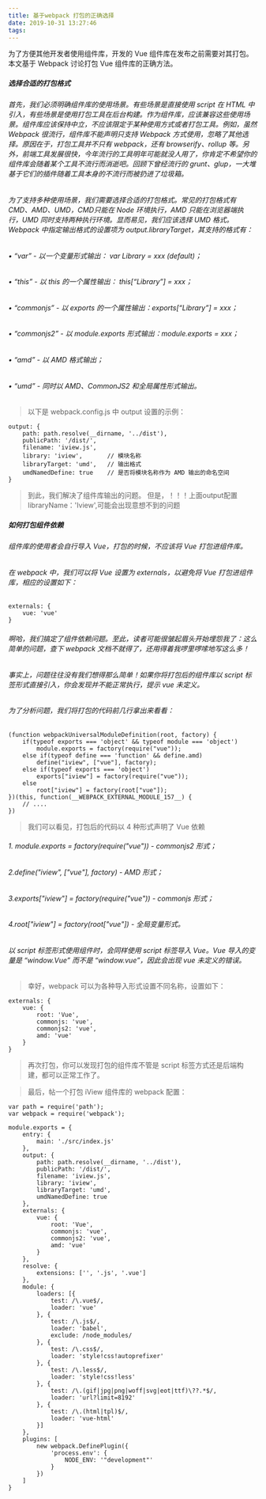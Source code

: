```yaml
---
title: 基于webpack 打包的正确选择
date: 2019-10-31 13:27:46
tags:
---
```

为了方便其他开发者使用组件库，开发的 Vue 组件库在发布之前需要对其打包。本文基于 Webpack 讨论打包 Vue 组件库的正确方法。

##### 选择合适的打包格式

###### 首先，我们必须明确组件库的使用场景。有些场景是直接使用 script 在 HTML 中引入，有些场景是使用打包工具在后台构建。作为组件库，应该兼容这些使用场景。组件库应该保持中立，不应该限定于某种使用方式或者打包工具。例如，虽然 Webpack 很流行，组件库不能声明只支持 Webpack 方式使用，忽略了其他选择。原因在于，打包工具并不只有 webpack，还有 browserify、rollup 等。另外，前端工具发展很快，今年流行的工具明年可能就没人用了，你肯定不希望你的组件库会随着某个工具不流行而消逝吧。回顾下曾经流行的 grunt、glup，一大堆基于它们的插件随着工具本身的不流行而被扔进了垃圾箱。

###### 为了支持多种使用场景，我们需要选择合适的打包格式。常见的打包格式有 CMD、AMD、UMD，CMD只能在 Node 环境执行，AMD 只能在浏览器端执行，UMD 同时支持两种执行环境。显而易见，我们应该选择 UMD 格式。Webpack 中指定输出格式的设置项为 output.libraryTarget，其支持的格式有：

###### • “var” - 以一个变量形式输出： var Library = xxx (default)；
###### • “this” - 以 this 的一个属性输出： this[“Library”] = xxx；
###### • “commonjs” - 以 exports 的一个属性输出：exports[“Library”] = xxx；
###### • “commonjs2” - 以 module.exports 形式输出：module.exports = xxx；
###### • “amd” - 以 AMD 格式输出；
###### • “umd” - 同时以 AMD、CommonJS2 和全局属性形式输出。

>以下是 webpack.config.js 中 output 设置的示例：

```
output: {
    path: path.resolve(__dirname, '../dist'),
    publicPath: '/dist/',
    filename: 'iview.js',
    library: 'iview',       // 模块名称
    libraryTarget: 'umd',   // 输出格式
    umdNamedDefine: true    // 是否将模块名称作为 AMD 输出的命名空间
}
```

>到此，我们解决了组件库输出的问题。
>但是，！！！上面output配置libraryName：'Iview',可能会出现意想不到的问题

##### 如何打包组件依赖

###### 组件库的使用者会自行导入 Vue，打包的时候，不应该将 Vue 打包进组件库。

###### 在 webpack 中，我们可以将 Vue 设置为 externals，以避免将 Vue 打包进组件库，相应的设置如下：

```
externals: {
    vue: 'vue'
}

```

###### 啊哈，我们搞定了组件依赖问题。至此，读者可能很皱起眉头开始埋怨我了：这么简单的问题，查下 webpack 文档不就得了，还用得着我啰里啰嗦地写这么多！

###### 事实上，问题往往没有我们想得那么简单！如果你将打包后的组件库以 script 标签形式直接引入，你会发现并不能正常执行，提示 vue 未定义。

###### 为了分析问题，我们将打包的代码前几行拿出来看看：

```
(function webpackUniversalModuleDefinition(root, factory) {
    if(typeof exports === 'object' && typeof module === 'object')
        module.exports = factory(require("vue"));
    else if(typeof define === 'function' && define.amd)
        define("iview", ["vue"], factory);
    else if(typeof exports === 'object')
        exports["iview"] = factory(require("vue"));
    else
        root["iview"] = factory(root["vue"]);
})(this, function(__WEBPACK_EXTERNAL_MODULE_157__) {
    // ....
})
```

>我们可以看见，打包后的代码以 4 种形式声明了 Vue 依赖

######  1. module.exports = factory(require("vue")) - commonjs2 形式；
######  2.define("iview", ["vue"], factory) - AMD 形式；
######  3.exports["iview"] = factory(require("vue")) - commonjs 形式；
######  4.root["iview"] = factory(root["vue"]) - 全局变量形式。

###### 以 script 标签形式使用组件时，会同样使用 script 标签导入 Vue。Vue 导入的变量是 “window.Vue” 而不是 “window.vue”，因此会出现 vue 未定义的错误。

>幸好，webpack 可以为各种导入形式设置不同名称，设置如下：

```
externals: {
    vue: {
        root: 'Vue',
        commonjs: 'vue',
        commonjs2: 'vue',
        amd: 'vue'
    }
}

```

>再次打包，你可以发现打包的组件库不管是 script 标签方式还是后端构建，都可以正常工作了。

>最后，帖一个打包 iView 组件库的 webpack 配置：
```
var path = require('path');
var webpack = require('webpack');

module.exports = {
    entry: {
        main: './src/index.js'
    },
    output: {
        path: path.resolve(__dirname, '../dist'),
        publicPath: '/dist/',
        filename: 'iview.js',
        library: 'iview',
        libraryTarget: 'umd',
        umdNamedDefine: true
    },
    externals: {
        vue: {
            root: 'Vue',
            commonjs: 'vue',
            commonjs2: 'vue',
            amd: 'vue'
        }
    },
    resolve: {
        extensions: ['', '.js', '.vue']
    },
    module: {
        loaders: [{
            test: /\.vue$/,
            loader: 'vue'
        }, {
            test: /\.js$/,
            loader: 'babel',
            exclude: /node_modules/
        }, {
            test: /\.css$/,
            loader: 'style!css!autoprefixer'
        }, {
            test: /\.less$/,
            loader: 'style!css!less'
        }, {
            test: /\.(gif|jpg|png|woff|svg|eot|ttf)\??.*$/,
            loader: 'url?limit=8192'
        }, {
            test: /\.(html|tpl)$/,
            loader: 'vue-html'
        }]
    },
    plugins: [
        new webpack.DefinePlugin({
            'process.env': {
                NODE_ENV: '"development"'
            }
        })
    ]
}
```